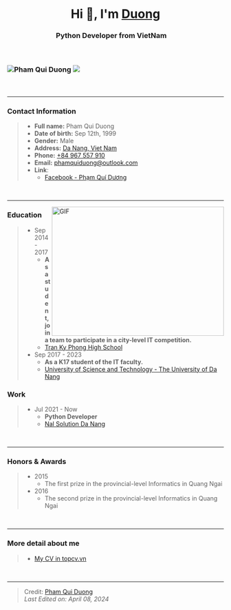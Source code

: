 <h1 align="center">
	Hi 👋, I'm <a href="https://beacons.ai/phamquiduong" target="blank">Duong</a>
</h1>

<h3 align="center">
	Python Developer from VietNam
	<img src="https://icons.iconarchive.com/icons/custom-icon-design/all-country-flag/16/Vietnam-Flag-icon.png" width="16" height="16">
<h3>

<br>

<p align="left">
	<img src="https://komarev.com/ghpvc/?username=phamquiduong&label=Profile%20views&color=0e75b6&style=flat" alt="Pham Qui Duong" />
	<img src="https://img.shields.io/github/followers/phamquiduong?label=Follow" />
</p>

<br>

---

### Contact Information
> - **Full name:** Pham Qui Duong
> - **Date of birth:** Sep 12th, 1999
> - **Gender:** Male
> - **Address:** [Da Nang, Viet Nam](https://maps.app.goo.gl/9a21WfjSv58gNSeM9)
> - **Phone:** [+84 967 557 910](tel:+84967557910)
> - **Email:** [phamquiduong@outlook.com](mailto:phamquiduong@outlook.com)
> - **Link**:
>	- [Facebook - Phạm Quí Dương](https://www.facebook.com/PhamQuiDuong)

<br>

---

<img align="right" top="500" height="300" width="400" alt="GIF" src="https://media.giphy.com/media/SWoSkN6DxTszqIKEqv/giphy.gif">

### Education
> - Sep 2014 - 2017
> 	- **As a student, join a team to participate in a city-level IT competition.**
> 	- <a href='http://tkp.edu.vn/' target='blank'>Tran Ky Phong High School</a>
> - Sep 2017 - 2023
> 	- **As a K17 student of the IT faculty.**
> 	- <a href = 'https://en.dut.udn.vn/' target='blank'>University of Science and Technology - The University of Da Nang</a>

### Work
> - Jul 2021 - Now
>	- **Python Developer**
>	- <a href='https://nals.vn/en/' target='blank'>Nal Solution Da Nang</a>

<br>

---

### Honors & Awards
> - 2015
> 	- The first prize in the provincial-level Informatics in Quang Ngai
> - 2016
> 	- The second prize in the provincial-level Informatics in Quang Ngai

<br>

---

### More detail about me
> - [My CV in topcv.vn](https://www.topcv.vn/xem-cv/UlYOXldXUAwBDFRXB1dSUFQGAQdSBAkCWAVaUA8bfe)

<br>

---

> Credit: [Pham Qui Duong](https://github.com/phamquiduong) <br>
> *Last Edited on: April 08, 2024*
